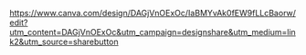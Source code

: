 https://www.canva.com/design/DAGjVnOExOc/IaBMYvAk0fEW9fLLcBaorw/edit?utm_content=DAGjVnOExOc&utm_campaign=designshare&utm_medium=link2&utm_source=sharebutton

